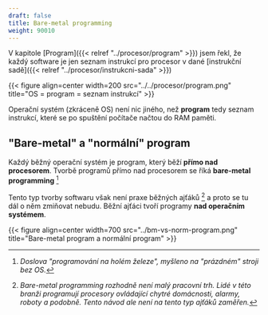 ```yaml
---
draft: false
title: Bare-metal programming
weight: 90010
---
```


V kapitole [Program]({{< relref "../procesor/program" >}}) jsem řekl, že každý software je jen seznam instrukcí pro procesor v dané [instrukční sadě]({{< relref "../procesor/instrukcni-sada" >}})

{{< figure align=center width=200 src="../../procesor/program.png" title="OS = program = seznam instrukcí" >}}

Operační systém (zkráceně OS) není nic jiného, než **program** tedy seznam instrukcí, které se po spuštění počítače načtou do RAM paměti.

## "Bare-metal" a "normální" program

Každý běžný operační systém je program, který běží **přímo nad procesorem**. Tvorbě programů přímo nad procesorem se říká **bare-metal programming** [^n]

Tento typ tvorby softwaru však není praxe běžných ajťáků [^a] a proto se tu dál o něm zmiňovat nebudu. Běžní ajťáci tvoří programy **nad operačním systémem**.

{{< figure align=center width=700 src="../bm-vs-norm-program.png" title="Bare-metal program a normální program" >}}

[^n]: *Doslova "programování na holém železe", myšleno na "prázdném" stroji bez OS.*
[^a]: *Bare-metal programming rozhodně není malý pracovní trh. Lidé v této branži programují procesory ovládající chytré domácnosti, alarmy, roboty a podobně. Tento návod ale není na tento typ ajťáků zaměřen.*
